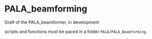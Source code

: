 # PALA_beamforming
Draft of the PALA_beamformer, in development

scripts and functions must be paced in a folder `PALA/PALA_Beamforming`.
